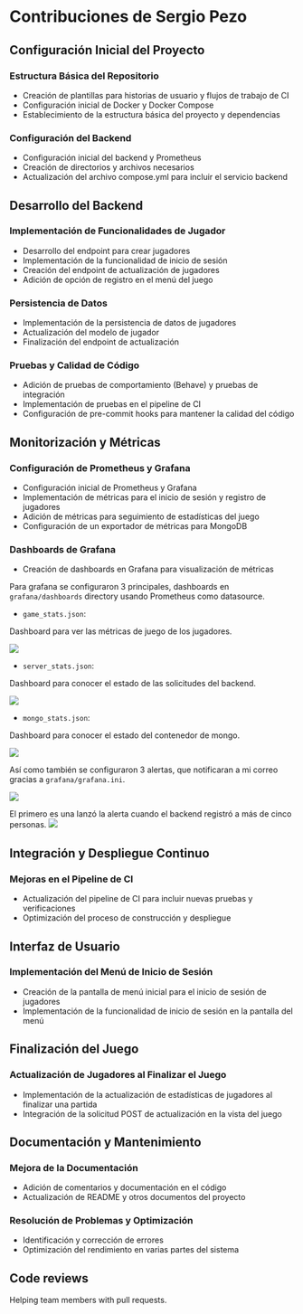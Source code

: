 # Contribuciones de Sergio Pezo

## Configuración Inicial del Proyecto

### Estructura Básica del Repositorio
- Creación de plantillas para historias de usuario y flujos de trabajo de CI
- Configuración inicial de Docker y Docker Compose
- Establecimiento de la estructura básica del proyecto y dependencias

### Configuración del Backend
- Configuración inicial del backend y Prometheus
- Creación de directorios y archivos necesarios
- Actualización del archivo compose.yml para incluir el servicio backend

## Desarrollo del Backend

### Implementación de Funcionalidades de Jugador
- Desarrollo del endpoint para crear jugadores
- Implementación de la funcionalidad de inicio de sesión
- Creación del endpoint de actualización de jugadores
- Adición de opción de registro en el menú del juego

### Persistencia de Datos
- Implementación de la persistencia de datos de jugadores
- Actualización del modelo de jugador
- Finalización del endpoint de actualización

### Pruebas y Calidad de Código
- Adición de pruebas de comportamiento (Behave) y pruebas de integración
- Implementación de pruebas en el pipeline de CI
- Configuración de pre-commit hooks para mantener la calidad del código

## Monitorización y Métricas

### Configuración de Prometheus y Grafana
- Configuración inicial de Prometheus y Grafana
- Implementación de métricas para el inicio de sesión y registro de jugadores
- Adición de métricas para seguimiento de estadísticas del juego
- Configuración de un exportador de métricas para MongoDB


### Dashboards de Grafana
- Creación de dashboards en Grafana para visualización de métricas


Para grafana se configuraron 3 principales, dashboards en `grafana/dashboards` directory usando Prometheus como datasource.

- `game_stats.json`:

Dashboard para ver las métricas de juego de los jugadores.

![](https://imgur.com/BOnORIP.png)

- `server_stats.json`: 

Dashboard para conocer el estado de las solicitudes del backend.

![](https://imgur.com/YJ4fQvb.png)

- `mongo_stats.json`:
  
Dashboard para conocer el estado del contenedor de mongo.

![](https://imgur.com/DNJ6LfS.png)

Así como también se configuraron 3 alertas, que notificaran a mi correo gracias a `grafana/grafana.ini`.


![](https://imgur.com/KHaWbD3.png)

El primero es una lanzó la alerta cuando el backend registró a más de cinco personas.
![](https://imgur.com/KnQdRcM.png)


## Integración y Despliegue Continuo

### Mejoras en el Pipeline de CI
- Actualización del pipeline de CI para incluir nuevas pruebas y verificaciones
- Optimización del proceso de construcción y despliegue

## Interfaz de Usuario

### Implementación del Menú de Inicio de Sesión
- Creación de la pantalla de menú inicial para el inicio de sesión de jugadores
- Implementación de la funcionalidad de inicio de sesión en la pantalla del menú

## Finalización del Juego

### Actualización de Jugadores al Finalizar el Juego
- Implementación de la actualización de estadísticas de jugadores al finalizar una partida
- Integración de la solicitud POST de actualización en la vista del juego

## Documentación y Mantenimiento

### Mejora de la Documentación
- Adición de comentarios y documentación en el código
- Actualización de README y otros documentos del proyecto

### Resolución de Problemas y Optimización
- Identificación y corrección de errores
- Optimización del rendimiento en varias partes del sistema


## Code reviews

Helping team members with pull requests.
